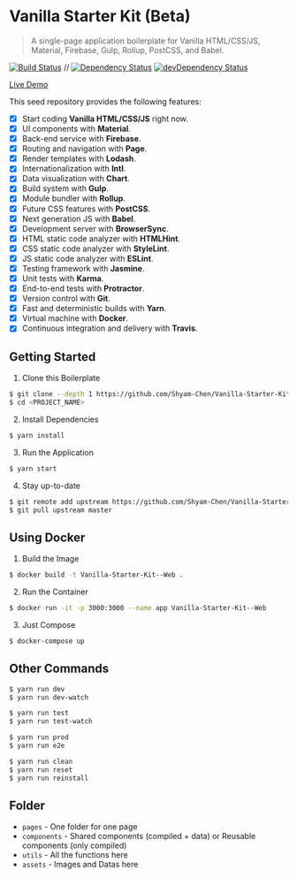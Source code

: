 # Vanilla Starter Kit (Beta)

> A single-page application boilerplate for Vanilla HTML/CSS/JS, Material, Firebase, Gulp, Rollup, PostCSS, and Babel.

[![Build Status](https://travis-ci.org/Shyam-Chen/Vanilla-Starter-Kit--Web.svg?branch=master)](https://travis-ci.org/Shyam-Chen/Vanilla-Starter-Kit--Web)
 //
[![Dependency Status](https://david-dm.org/Shyam-Chen/Vanilla-Starter-Kit--Web.svg)](https://david-dm.org/Shyam-Chen/Vanilla-Starter-Kit--Web)
[![devDependency Status](https://david-dm.org/Shyam-Chen/Vanilla-Starter-Kit--Web/dev-status.svg)](https://david-dm.org/Shyam-Chen/Vanilla-Starter-Kit--Web?type=dev)

[Live Demo](https://test-1498d.firebaseapp.com/)

This seed repository provides the following features:
* [x] Start coding **Vanilla HTML/CSS/JS** right now.
* [x] UI components with **Material**.
* [x] Back-end service with **Firebase**.
* [x] Routing and navigation with **Page**.
* [x] Render templates with **Lodash**.
* [x] Internationalization with **Intl**.
* [x] Data visualization with **Chart**.
* [x] Build system with **Gulp**.
* [x] Module bundler with **Rollup**.
* [x] Future CSS features with **PostCSS**.
* [x] Next generation JS with **Babel**.
* [x] Development server with **BrowserSync**.
* [x] HTML static code analyzer with **HTMLHint**.
* [x] CSS static code analyzer with **StyleLint**.
* [x] JS static code analyzer with **ESLint**.
* [x] Testing framework with **Jasmine**.
* [x] Unit tests with **Karma**.
* [x] End-to-end tests with **Protractor**.
* [x] Version control with **Git**.
* [x] Fast and deterministic builds with **Yarn**.
* [x] Virtual machine with **Docker**.
* [x] Continuous integration and delivery with **Travis**.

## Getting Started

1) Clone this Boilerplate
```bash
$ git clone --depth 1 https://github.com/Shyam-Chen/Vanilla-Starter-Kit--Web.git <PROJECT_NAME>
$ cd <PROJECT_NAME>
```

2) Install Dependencies
```bash
$ yarn install
```

3) Run the Application
```bash
$ yarn start
```

4) Stay up-to-date
```bash
$ git remote add upstream https://github.com/Shyam-Chen/Vanilla-Starter-Kit--Web.git
$ git pull upstream master
```

## Using Docker

1) Build the Image
```bash
$ docker build -t Vanilla-Starter-Kit--Web .
```

2) Run the Container
```bash
$ docker run -it -p 3000:3000 --name app Vanilla-Starter-Kit--Web
```

3) Just Compose
```bash
$ docker-compose up
```

## Other Commands

```bash
$ yarn run dev
$ yarn run dev-watch

$ yarn run test
$ yarn run test-watch

$ yarn run prod
$ yarn run e2e

$ yarn run clean
$ yarn run reset
$ yarn run reinstall
```

## Folder
* `pages` - One folder for one page
* `components` - Shared components (compiled + data) or Reusable components (only compiled)
* `utils` - All the functions here
* `assets` - Images and Datas here
